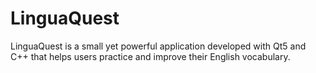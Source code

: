 # LinguaQuest
LinguaQuest is a small yet powerful application developed with Qt5 and C++ that helps users practice and improve their English vocabulary.
